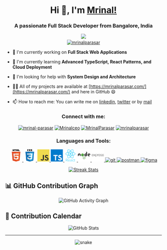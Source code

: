 <h1 align="center">Hi 👋, I'm <a href="https://mrinalparasar.com">Mrinal!</a></h1>
<h3 align="center">A passionate Full Stack Developer from Bangalore, India</h3>

<div align="center">
  <a href="https://u8views.com/github/MrinalParasar"><img src="https://u8views.com/api/v1/github/profiles/35573364/views/day-week-month-total-count.svg"></a>
</div>

<div align="center">
  <a href="https://www.buymeacoffee.com/mrinalparasar"> <img src="https://cdn.buymeacoffee.com/buttons/v2/default-yellow.png" height="40" width="140" alt="mrinalparasar" /></a>
</div>

- 🔭 I'm currently working on **Full Stack Web Applications**

- 🌱 I'm currently learning **Advanced TypeScript, React Patterns, and Cloud Deployment**

- 🤝 I'm looking for help with **System Design and Architecture**

- 👨‍💻 All of my projects are available at [https://mrinalparasar.com/](https://mrinalparasar.com/) and here in GitHub 😄

- 📫 How to reach me: You can write me on [linkedin](https://www.linkedin.com/in/mrinal-parasar), [twitter](https://twitter.com/Mrinalceo) or by [mail](mailto:prashar.mrinal8888@gmail.com)

<h3 align="center">Connect with me:</h3>
<p align="center">
  <a href="https://linkedin.com/in/mrinal-parasar" target="blank"><img align="center" src="https://raw.githubusercontent.com/rahuldkjain/github-profile-readme-generator/master/src/images/icons/Social/linked-in-alt.svg" alt="mrinal-parasar" height="30" width="40" /></a>
  <a href="https://twitter.com/Mrinalceo" target="blank"><img align="center" src="https://raw.githubusercontent.com/rahuldkjain/github-profile-readme-generator/master/src/images/icons/Social/twitter.svg" alt="Mrinalceo" height="30" width="40" /></a>
  <a href="https://github.com/MrinalParasar" target="blank"><img align="center" src="https://raw.githubusercontent.com/rahuldkjain/github-profile-readme-generator/master/src/images/icons/Social/github.svg" alt="MrinalParasar" height="30" width="40" /></a>
  <a href="https://mrinalparasar.com" target="blank"><img align="center" src="https://raw.githubusercontent.com/rahuldkjain/github-profile-readme-generator/master/src/images/icons/Social/website.svg" alt="mrinalparasar" height="30" width="40" /></a>
</p>

<h3 align="center">Languages and Tools:</h3>
<p align="center">
  <a href="https://www.w3.org/html/" target="_blank"> <img src="https://raw.githubusercontent.com/devicons/devicon/master/icons/html5/html5-original-wordmark.svg" alt="html5" width="40" height="40"/> </a>
  <a href="https://www.w3schools.com/css/" target="_blank"> <img src="https://raw.githubusercontent.com/devicons/devicon/master/icons/css3/css3-original-wordmark.svg" alt="css3" width="40" height="40"/> </a>
  <a href="https://developer.mozilla.org/en-US/docs/Web/JavaScript" target="_blank"> <img src="https://raw.githubusercontent.com/devicons/devicon/master/icons/javascript/javascript-original.svg" alt="javascript" width="40" height="40"/> </a>
  <a href="https://www.typescriptlang.org/" target="_blank"> <img src="https://raw.githubusercontent.com/devicons/devicon/master/icons/typescript/typescript-original.svg" alt="typescript" width="40" height="40"/> </a>
  <a href="https://reactjs.org/" target="_blank"> <img src="https://raw.githubusercontent.com/devicons/devicon/master/icons/react/react-original-wordmark.svg" alt="react" width="40" height="40"/> </a>
  <a href="https://nodejs.org" target="_blank"> <img src="https://raw.githubusercontent.com/devicons/devicon/master/icons/nodejs/nodejs-original-wordmark.svg" alt="nodejs" width="40" height="40"/> </a>
  <a href="https://expressjs.com" target="_blank"> <img src="https://raw.githubusercontent.com/devicons/devicon/master/icons/express/express-original-wordmark.svg" alt="express" width="40" height="40"/> </a>
  <a href="https://git-scm.com/" target="_blank"> <img src="https://www.vectorlogo.zone/logos/git-scm/git-scm-icon.svg" alt="git" width="40" height="40"/> </a>
  <a href="https://postman.com" target="_blank"> <img src="https://www.vectorlogo.zone/logos/getpostman/getpostman-icon.svg" alt="postman" width="40" height="40"/> </a>
  <a href="https://www.figma.com/" target="_blank"> <img src="https://www.vectorlogo.zone/logos/figma/figma-icon.svg" alt="figma" width="40" height="40"/> </a>
</p>

<div align="center">
    <a href="https://github.com/DenverCoder1/github-readme-streak-stats" target="_blank">
      <img src="https://streak-stats.demolab.com/?user=MrinalParasar&theme=dark" alt="Streak Stats" />
    </a>
</div>

## 📊 GitHub Contribution Graph

<div align="center">
  <img src="https://github-readme-activity-graph.vercel.app/graph?username=MrinalParasar&theme=react-dark&hide_border=true&bg_color=0D1117&color=00D4AA&line=00D4AA&point=FFFFFF&area=true&area_color=00D4AA&area_opacity=0.1" alt="GitHub Activity Graph" />
</div>

## 📅 Contribution Calendar

<div align="center">
  <img src="https://github-readme-stats.vercel.app/api?username=MrinalParasar&show_icons=true&theme=radical&hide_border=true&bg_color=0D1117&title_color=00D4AA&text_color=FFFFFF&icon_color=00D4AA&include_all_commits=true&count_private=true&custom_title=Mrinal%20Parasar%27s%20GitHub%20Stats&hide=contribs,issues&card_width=400" alt="GitHub Stats" />
</div>

---

<p align="center">
  <img src="https://github.com/MrinalParasar/MrinalParasar/raw/output/ocean.gif" alt="snake">
</p>
